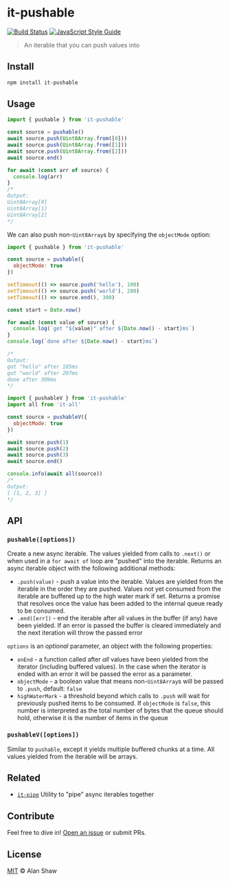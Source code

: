 # it-pushable

[![Build Status](https://github.com/alanshaw/it-pushable/actions/workflows/js-test-and-release.yml/badge.svg?branch=master)](https://github.com/alanshaw/it-pushable/actions/workflows/js-test-and-release.yml)
[![JavaScript Style Guide](https://img.shields.io/badge/code_style-standard-brightgreen.svg)](https://standardjs.com)

> An iterable that you can push values into

## Install

```sh
npm install it-pushable
```

## Usage

```js
import { pushable } from 'it-pushable'

const source = pushable()
await source.push(Uint8Array.from([0]))
await source.push(Uint8Array.from([1]))
await source.push(Uint8Array.from([2]))
await source.end()

for await (const arr of source) {
  console.log(arr)
}
/*
Output:
Uint8Array[0]
Uint8Array[1]
Uint8Array[2]
*/
```

We can also push non-`Uint8Array`s by specifying the `objectMode` option:

```js
import { pushable } from 'it-pushable'

const source = pushable({
  objectMode: true
})

setTimeout(() => source.push('hello'), 100)
setTimeout(() => source.push('world'), 200)
setTimeout(() => source.end(), 300)

const start = Date.now()

for await (const value of source) {
  console.log(`got "${value}" after ${Date.now() - start}ms`)
}
console.log(`done after ${Date.now() - start}ms`)

/*
Output:
got "hello" after 105ms
got "world" after 207ms
done after 309ms
*/
```

```js
import { pushableV } from 'it-pushable'
import all from 'it-all'

const source = pushableV({
  objectMode: true
})

await source.push(1)
await source.push(2)
await source.push(3)
await source.end()

console.info(await all(source))
/*
Output:
[ [1, 2, 3] ]
*/
```

## API

### `pushable([options])`

Create a new async iterable. The values yielded from calls to `.next()` or when used in a `for await of` loop are "pushed" into the iterable. Returns an async iterable object with the following additional methods:

* `.push(value)` - push a value into the iterable. Values are yielded from the iterable in the order they are pushed. Values not yet consumed from the iterable are buffered up to the high water mark if set. Returns a promise that resolves once the value has been added to the internal queue ready to be consumed.
* `.end([err])` - end the iterable after all values in the buffer (if any) have been yielded. If an error is passed the buffer is cleared immediately and the next iteration will throw the passed error

`options` is an _optional_ parameter, an object with the following properties:

* `onEnd` - a function called after _all_ values have been yielded from the iterator (including buffered values). In the case when the iterator is ended with an error it will be passed the error as a parameter.
* `objectMode` - a boolean value that means non-`Uint8Array`s will be passed to `.push`, default: `false`
* `highWaterMark` - a threshold beyond which calls to `.push` will wait for previously pushed items to be consumed.  If `objectMode` is `false`, this number is interpreted as the total number of bytes that the queue should hold, otherwise it is the number of items in the queue

### `pushableV([options])`

Similar to `pushable`, except it yields multiple buffered chunks at a time. All values yielded from the iterable will be arrays.

## Related

* [`it-pipe`](https://www.npmjs.com/package/it-pipe) Utility to "pipe" async iterables together

## Contribute

Feel free to dive in! [Open an issue](https://github.com/alanshaw/it-pushable/issues/new) or submit PRs.

## License

[MIT](LICENSE) © Alan Shaw
